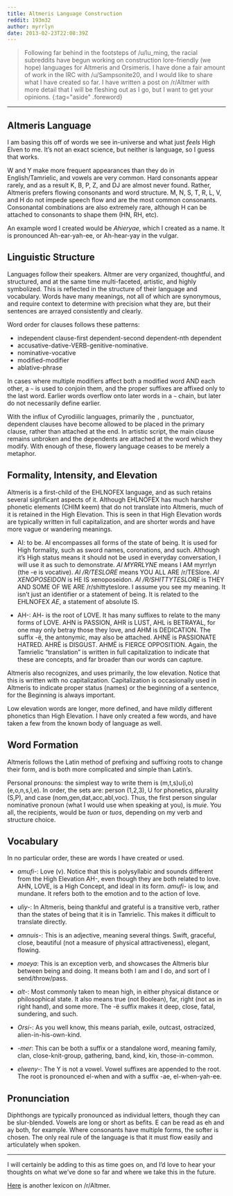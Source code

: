 ```yaml
---
title: Altmeris Language Construction
reddit: 193m32
author: myrrlyn
date: 2013-02-23T22:08:39Z
---
```


> Following far behind in the footsteps of /u/lu_ming, the racial subreddits
> have  begun working on construction lore-friendly (we hope) languages for
> Altmeris and Orsimeris. I have done a fair amount of work in the IRC with
> /u/Sampsonite20, and I would like to share what I have created so far. I have
> written a post on /r/Altmer with more detail that I will be fleshing out as I
> go, but I want to get your opinions.
{:tag="aside" .foreword}

----

## Altmeris Language

I am basing this off of words we see in-universe and what just *feels* High
Elven to me. It’s not an exact science, but neither is language, so I guess that
works.

W and Y make more frequent appearances than they do in English/Tamrielic, and
vowels are very common. Hard consonants appear rarely, and as a result K, B, P,
Z, and DJ are almost never found. Rather, Altmeris prefers flowing consonants
and word structure. M, N, S, T, R, L, V, and H do not impede speech flow and are
the most common consonants. Consonantal combinations are also extremely rare,
although H can be attached to consonants to shape them (HN, RH, etc).

An example word I created would be *Ahieryae*, which I created as a name. It is
pronounced Ah-ear-yah-ee, or Ah-hear-yay in the vulgar.

## Linguistic Structure

Languages follow their speakers. Altmer are very organized, thoughtful, and
structured, and at the same time multi-faceted, artistic, and highly symbolized.
This is reflected in the structure of their language and vocabulary. Words have
many meanings, not all of which are synonymous, and require context to determine
with precision what they are, but their sentences are arrayed consistently and
clearly.

Word order for clauses follows these patterns:

- independent clause-first dependent-second dependent-nth dependent
- accusative-dative-VERB-genitive-nominative.
- nominative-vocative
- modified-modifier
- ablative-phrase

In cases where multiple modifiers affect both a modified word AND each other, a
`~` is used to conjoin them, and the proper suffixes are affixed only to the
last word. Earlier words overflow onto later words in a `~` chain, but later do
not necessarily define earlier.

With the influx of Cyrodiilic languages, primarily the `,` punctuator, dependent
clauses have become allowed to be placed in the primary clause, rather than
attached at the end. In artistic script, the main clause remains unbroken and
the dependents are attached at the word which they modify. With enough of these,
flowery language ceases to be merely a metaphor.

## Formality, Intensity, and Elevation

Altmeris is a first-child of the EHLNOFEX language, and as such retains several
significant aspects of it. Although EHLNOFEX has much harsher phonetic elements
(CHIM keem) that do not translate into Altmeris, much of it is retained in the
High Elevation. This is seen in that High Elevation words are typically written
in full capitalization, and are shorter words and have more vague or wandering
meanings.

- AI: to be. AI encompasses all forms of the state of being. It is used for High
  formality, such as sword names, coronations, and such. Although it’s High
  status means it should not be used in everyday conversation, I will use it as
  such to demonstrate. *AI MYRRLYNE* means I AM myrrlyn (the -e is vocative).
  *AI /R/TESLORE* means YOU ALL ARE /r/TESlore. *AI XENOPOSEIDON* is HE IS
  xenoposeidon. *AI /R/SHITTYTESLORE* is THEY AND SOME OF WE ARE
  /r/shittyteslore. I assume you see my meaning. It isn’t just an identifier or
  a statement of being. It is related to the EHLNOFEX *AE*, a statement of
  absolute IS.

- AH-: AH- is the root of LOVE. It has many suffixes to relate to the many forms
  of LOVE. AHN is PASSION, AHR is LUST, AHL is BETRAYAL, for one may only betray
  those they love, and AHM is DEDICATION. The suffix -ë, the antonymic, may also
  be attached. AHNË is PASSIONATE HATRED. AHRË is DISGUST. AHMË is FIERCE
  OPPOSITION. Again, the Tamrielic “translation” is written in full
  capitalization to indicate that these are concepts, and far broader than our
  words can capture.

Altmeris also recognizes, and uses primarily, the low elevation. Notice that
this is written with no capitalization. Capitalization is occasionally used in
Altmeris to indicate proper status (names) or the beginning of a sentence, for
the Beginning is always important.

Low elevation words are longer, more defined, and have mildly different
phonetics than High Elevation. I have only created a few words, and have taken a
few from the known body of language as well.

## Word Formation

Altmeris follows the Latin method of prefixing and suffixing roots to change
their form, and is both more complicated and simple than Latin’s.

Personal pronouns: the simplest way to write them is (m,t,s)u(i,o)(e,o,n,s,l,e).
In order, the sets are: person (1,2,3), U for phonetics, plurality (S,P), and
case (nom,gen,dat,acc,abl,voc). Thus, the first person singular nominative
pronoun (what I would use when speaking at you), is *muie*. You all, the
recipients, would be *tuon* or *tuos*, depending on my verb and structure
choice.

## Vocabulary

In no particular order, these are words I have created or used.

- *amufi-*: Love (v). Notice that this is polysyllabic and sounds different from
  the High Elevation AH-, even though they are both related to love. AHN, LOVE,
  is a High Concept, and ideal in its form. *amufi-* is low, and mundane. It
  refers both to the emotion and to the action of love.

- *uliy-*: In Altmeris, being thankful and grateful is a transitive verb, rather
  than the states of being that it is in Tamrielic. This makes it difficult to
  translate directly.

- *amnuis-*: This is an adjective, meaning several things. Swift, graceful,
  close, beautiful (not a measure of physical attractiveness), elegant, flowing.

- *moeya*: This is an exception verb, and showcases the Altmeris blur between
  being and doing. It means both I am and I do, and sort of I send/throw/pass.

- *alt-*: Most commonly taken to mean high, in either physical distance or
  philosophical state. It also means true (not Boolean), far, right (not as in
  right hand), and some more. The -ë suffix makes it deep, close, fatal,
  sundering, and such.

- *Orsi-*: As you well know, this means pariah, exile, outcast, ostracized,
  alien-in-his-own-kind.

- *-mer*: This can be both a suffix or a standalone word, meaning family, clan,
  close-knit-group, gathering, band, kind, kin, those-in-common.

- *elweny-*: The Y is not a vowel. Vowel suffixes are appended to the root. The
  root is pronounced el-when and with a suffix -ae, el-when-yah-ee.

## Pronunciation

Diphthongs are typically pronounced as individual letters, though they can be
slur-blended. Vowels are long or short as befits. E can be read as eh and ay
both, for example. Where consonants have multiple forms, the softer is chosen.
The only real rule of the language is that it must flow easily and articulately
when spoken.

----

I will certainly be adding to this as time goes on, and I’d love to hear your
thoughts on what we’ve done so far and where we take this in the future.

[Here][0] is another lexicon on /r/Altmer.

[0]: https://old.reddit.com/r/altmer/comments/1933xn/altmeris_language/
